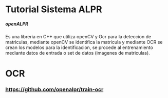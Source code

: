 # Tutorial Sistema ALPR 

##### openALPR
Es una libreria en C++ que utiliza openCV y Ocr para la deteccion de matriculas, mediante openCV se identifica la matricula y mediante OCR se crean los modelos para la identificacion, se procede al entrenamiento mediante datos de entrada o set de datos (imagenes de matriculas).

# OCR
### https://github.com/openalpr/train-ocr


